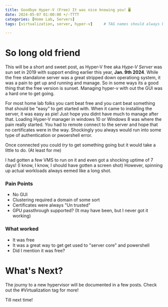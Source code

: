 ```yaml
---
title: Goodbye Hyper-V (Free) It was nice knowing you! 🖥️
date: 2024-05-07 01:00:00 +/-TTTT
categories: [Home Lab, Servers]
tags: [virtualization, server, hyper-v]     # TAG names should always b lowercase

---
```





# So long old friend

This will be a short and sweet post, as Hyper-V free aka *Hype-V Server* was sun set in 2019 with support ending earlier this year, **Jan. 9th 2024**.  While the free standalone server was a great stripped down operationg system, it was a pain to get up and running and manage. So in some ways its a good thing that the free version is sunset. Managing hyper-v with out the GUI was a hard one to get going. 

For most home lab folks you cant beat free and you cant beat something that should be "easy" to get started with. When it came to installing the server, it was easy as pie! Just hope you didnt have much to manage after that. Loading Hyper-V manager in windows 10 or Windows 8  was where the pain really started. You had to remote connect to the server and hope that no certificates were in the way. Shockingly you always would run into some type of authentication or pwoershell error. 

Once connected you could *try* to get something going but it would take a little to do. (At least for me) 

I had gotten a few VMS to run on it and even got a shocking uptime of 7 days! (I know, I know, I should have gotten a screen shot) However, spinning up actual workloads always eemed like a long shot. 

### Pain Points

- No GUI
- Clustering required a domain of some sort
- Certificates were always "Un trusted"
- GPU passthrough supported? (It may have been, but I never got it working)

### What worked

- It was free
- It was a great way to get get used to "server core" and powershell
- Did I mention it was free?

# What's Next?

The journy to a new hypervisor will be documented in a few posts. Check out the #Virtualization tag for more!

Till next time!
